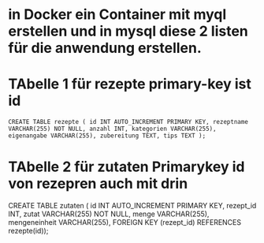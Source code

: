 # in Docker ein Container mit myql erstellen und in mysql diese 2 listen für die anwendung erstellen. 

# TAbelle 1 für rezepte primary-key ist id 
    CREATE TABLE rezepte ( id INT AUTO_INCREMENT PRIMARY KEY, rezeptname VARCHAR(255) NOT NULL, anzahl INT, kategorien VARCHAR(255), eigenangabe VARCHAR(255), zubereitung TEXT, tips TEXT );

# TAbelle 2 für zutaten Primarykey id von rezepren auch mit drin 
CREATE TABLE zutaten ( id INT AUTO_INCREMENT PRIMARY KEY, rezept_id INT, zutat VARCHAR(255) NOT NULL, menge VARCHAR(255), mengeneinheit VARCHAR(255), FOREIGN KEY (rezept_id) REFERENCES rezepte(id));
